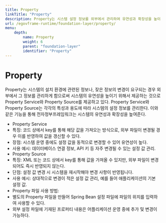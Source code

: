 ```yaml
---
title: Property
linkTitle: "Property"
description: Property는 시스템 설정 정보를 외부에서 관리하여 유연성과 확장성을 높이는 기능으로, 동적 갱신이 가능한 Property Service와 정적 설정인 Property Source를 제공한다.
url: /egovframe-runtime/foundation-layer/property/
menu:
    depth:
        name: Property
        weight: 6
        parent: "foundation-layer"
        identifier: "Property"
---
```

# Property
        
Property는 시스템의 설치 환경에 관련된 정보나, 잦은 정보의 변경이 요구되는 경우 외부에서 그 정보를 관리하게 함으로써 시스템의 유연성을 높이기 위해서 제공하는 것으로 Property Service와 Property Source를 제공하고 있다.
Property Service와 Property Source는 각각의 특성과 용도에 따라 시스템의 설정 정보를 관리한다.
이와 같은 기능을 통해 전자정부프레임워크는 시스템의 유연성과 확장성을 높여준다. 
- Property Service
 - 특징: 코드 상에서 key를 통해 해당 값을 가져오는 방식으로, 외부 파일이 변경될 경우 이를 반영하여 값을 갱신할 수 있다.
 - 장점: 시스템 운영 중에도 설정 값을 동적으로 변경할 수 있어 유연성이 높다.
 - 사용 예시: 데이터베이스 연결 정보, API 키 등 자주 변경될 수 있는 설정 값 관리.
- Property Source
 - 특징: XML 또는 코드 상에서 key를 통해 값을 가져올 수 있지만, 외부 파일이 변경되어도 즉시 반영되지 않는다.
 - 단점: 설정 값 변경 시 시스템을 재시작해야 변경 사항이 반영됩니다.
 - 사용 예시: 상대적으로 변경이 적은 설정 값 관리, 예를 들어 애플리케이션의 기본 설정 값.
- Property 파일 사용 방법:
 - 별도의 Property 파일을 만들어 Spring Bean 설정 파일에 파일의 위치를 입력하여 사용할 수 있다.
 - 외부 설정 파일에 기재된 프로퍼티 내용은 어플리케이션 운영 중에 추가 및 변경이 가능하다.
